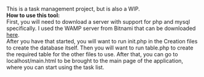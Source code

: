 This is a task management project, but is also a WIP.  
**How to use this tool:**  
First, you will need to download a server with support for php and mysql
specifically. I used the WAMP server from Bitnami that can be downloaded
[here](https://bitnami.com/stack/wamp).  
After you have that started, you will want to run init.php in the Creation files
to create the database itself. Then you will want to run table.php to create the
required table for the other files to use.
After that, you can go to localhost/main.html to be brought to the main page of
the application, where you can start using the task list.   
